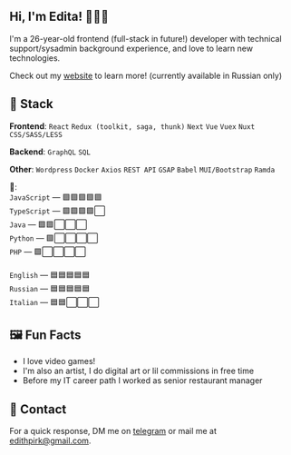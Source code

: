 ## **Hi, I'm Edita!** 🙋🏼‍♀️

I'm a 26-year-old frontend (full-stack in future!) developer with technical support/sysadmin background experience, and love to learn new technologies. <br />

Check out my [website](https://editadraws.site/) to learn more! (currently available in Russian only) <br />

## 🧮 Stack 
**Frontend**: ```React``` ```Redux (toolkit, saga, thunk)``` ```Next``` ```Vue``` ```Vuex``` ```Nuxt``` ```CSS/SASS/LESS```

**Backend**: ```GraphQL``` ```SQL``` 

**Other**: ```Wordpress``` ```Docker``` ```Axios``` ```REST API``` ```GSAP``` ```Babel``` ```MUI/Bootstrap``` ```Ramda``` <br />

**💬**: <br /> ```JavaScript``` — 🟩🟩🟩🟩🟩 <br />
```TypeScript``` — 🟩🟩🟩🟩⬜️ <br />
```Java``` — 🟩🟩⬜️⬜️⬜️<br />
```Python``` — 🟩⬜️⬜️⬜️⬜️<br />
```PHP``` — 🟩⬜️⬜️⬜️⬜️<br />
<br />
```English``` — 🟦🟦🟦🟦🟦 <br />
```Russian``` — 🟦🟦🟦🟦🟦 <br />
```Italian``` — 🟦🟦⬜️⬜️⬜️ <br />

## 🖼 Fun Facts
* I love video games!
* I'm also an artist, I do digital art or lil commissions in free time 
* Before my IT career path I worked as senior restaurant manager
  
## 💌 Contact
For a quick response, DM me on [telegram](https://t.me/meredness) or mail me at edithpirk@gmail.com.
